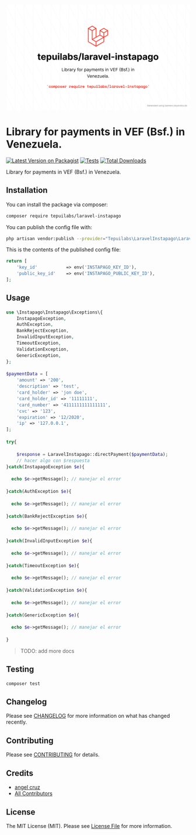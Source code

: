 <p align="center">
	<img src="tepuilabs_laravel-instapago.png" width="1028">
</p>


# Library for payments in VEF (Bsf.) in Venezuela.

[![Latest Version on Packagist](https://img.shields.io/packagist/v/tepuilabs/laravel-instapago.svg?style=flat-square)](https://packagist.org/packages/tepuilabs/laravel-instapago)
[![Tests](https://img.shields.io/github/workflow/status/tepuilabs/laravel-instapago/Tests?style=flat-square)](https://github.com/TepuiLABS/laravel-instapago/actions?query=workflow%3ATests+branch%3Amaster)
[![Total Downloads](https://img.shields.io/packagist/dt/tepuilabs/laravel-instapago.svg?style=flat-square)](https://packagist.org/packages/tepuilabs/laravel-instapago)


Library for payments in VEF (Bsf.) in Venezuela.


## Installation

You can install the package via composer:

```bash
composer require tepuilabs/laravel-instapago
```

You can publish the config file with:
```bash
php artisan vendor:publish --provider="Tepuilabs\LaravelInstapago\LaravelInstapagoServiceProvider" --tag="config"
```

This is the contents of the published config file:

```php
return [
    'key_id'           => env('INSTAPAGO_KEY_ID'),
    'public_key_id'    => env('INSTAPAGO_PUBLIC_KEY_ID'),
];
```

## Usage

```php
use \Instapago\Instapago\Exceptions\{
	InstapagoException,
	AuthException,
	BankRejectException,
	InvalidInputException,
	TimeoutException,
	ValidationException,
	GenericException,
};

$paymentData = [
    'amount' => '200',
    'description' => 'test',
    'card_holder' => 'jon doe',
    'card_holder_id' => '11111111',
    'card_number' => '4111111111111111',
    'cvc' => '123',
    'expiration' => '12/2020',
    'ip' => '127.0.0.1',
];

try{

    $response = LaravelInstapago::directPayment($paymentData);
    // hacer algo con $respuesta
}catch(InstapagoException $e){

  echo $e->getMessage(); // manejar el error

}catch(AuthException $e){

  echo $e->getMessage(); // manejar el error

}catch(BankRejectException $e){

  echo $e->getMessage(); // manejar el error

}catch(InvalidInputException $e){

  echo $e->getMessage(); // manejar el error

}catch(TimeoutException $e){

  echo $e->getMessage(); // manejar el error

}catch(ValidationException $e){

  echo $e->getMessage(); // manejar el error

}catch(GenericException $e){

  echo $e->getMessage(); // manejar el error

}

```

> TODO: add more docs

## Testing

```bash
composer test
```

## Changelog

Please see [CHANGELOG](CHANGELOG.md) for more information on what has changed recently.

## Contributing

Please see [CONTRIBUTING](.github/CONTRIBUTING.md) for details.


## Credits

- [angel cruz](https://github.com/abr4xas)
- [All Contributors](../../contributors)

## License

The MIT License (MIT). Please see [License File](LICENSE.md) for more information.

